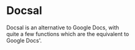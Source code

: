 # Docsal

Docsal is an alternative to Google Docs, with  
quite a few functions which are the equivalent to  
Google Docs'.
